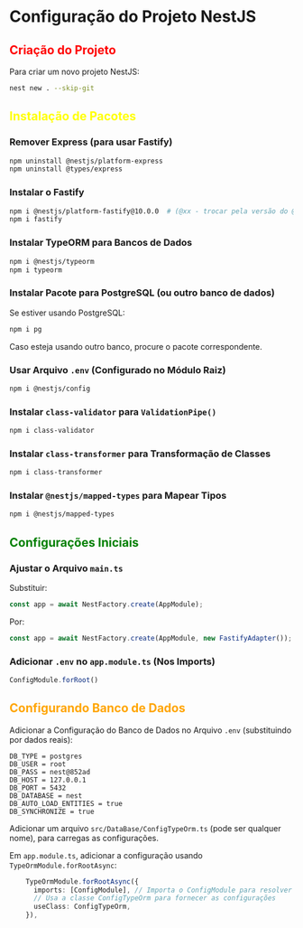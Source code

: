 # Configuração do Projeto NestJS

## <span style="color: red;">Criação do Projeto</span>

Para criar um novo projeto NestJS:
```sh
nest new . --skip-git
```

## <span style="color: yellow;">Instalação de Pacotes</span>

### Remover Express (para usar Fastify)
```sh
npm uninstall @nestjs/platform-express
npm uninstall @types/express
```

### Instalar o Fastify
```sh
npm i @nestjs/platform-fastify@10.0.0  # (@xx - trocar pela versão do @nestjs/common)
npm i fastify
```

### Instalar TypeORM para Bancos de Dados
```sh
npm i @nestjs/typeorm
npm i typeorm
```

### Instalar Pacote para PostgreSQL (ou outro banco de dados)
Se estiver usando PostgreSQL:
```sh
npm i pg
```
Caso esteja usando outro banco, procure o pacote correspondente.

### Usar Arquivo `.env` (Configurado no Módulo Raiz)
```sh
npm i @nestjs/config
```

### Instalar `class-validator` para `ValidationPipe()`
```sh
npm i class-validator
```

### Instalar `class-transformer` para Transformação de Classes
```sh
npm i class-transformer
```

### Instalar `@nestjs/mapped-types` para Mapear Tipos
```sh
npm i @nestjs/mapped-types
```

## <span style="color: green;">Configurações Iniciais</span>

### Ajustar o Arquivo `main.ts`
Substituir:
```ts
const app = await NestFactory.create(AppModule);
```
Por:
```ts
const app = await NestFactory.create(AppModule, new FastifyAdapter());
```

### Adicionar `.env` no `app.module.ts` (Nos Imports)
```ts
ConfigModule.forRoot()
```
## <span style="color: orange;">Configurando Banco de Dados</span>
Adicionar a Configuração do Banco de Dados no Arquivo `.env` (substituindo por dados reais):
```env
DB_TYPE = postgres
DB_USER = root
DB_PASS = nest@852ad
DB_HOST = 127.0.0.1
DB_PORT = 5432
DB_DATABASE = nest
DB_AUTO_LOAD_ENTITIES = true
DB_SYNCHRONIZE = true
```

Adicionar um arquivo `src/DataBase/ConfigTypeOrm.ts` (pode ser qualquer nome), para carregas as configurações.

Em `app.module.ts`, adicionar a configuração usando `TypeOrmModule.forRootAsync`:
```ts
    TypeOrmModule.forRootAsync({
      imports: [ConfigModule], // Importa o ConfigModule para resolver dependências
      // Usa a classe ConfigTypeOrm para fornecer as configurações
      useClass: ConfigTypeOrm,
    }),
```
